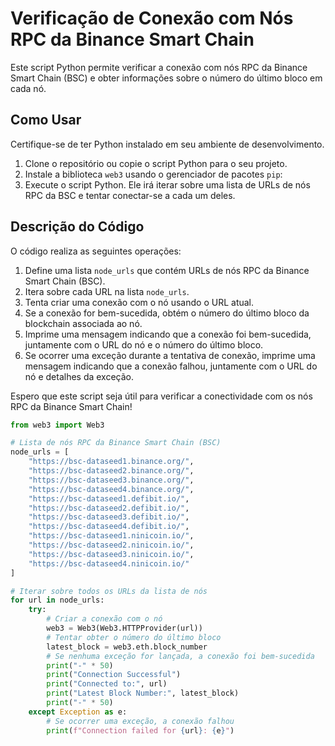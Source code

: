# Verificação de Conexão com Nós RPC da Binance Smart Chain

Este script Python permite verificar a conexão com nós RPC da Binance Smart Chain (BSC) e obter informações sobre o número do último bloco em cada nó.

## Como Usar

Certifique-se de ter Python instalado em seu ambiente de desenvolvimento.

1. Clone o repositório ou copie o script Python para o seu projeto.
2. Instale a biblioteca `web3` usando o gerenciador de pacotes `pip`:
3. Execute o script Python. Ele irá iterar sobre uma lista de URLs de nós RPC da BSC e tentar conectar-se a cada um deles.

## Descrição do Código

O código realiza as seguintes operações:

1. Define uma lista `node_urls` que contém URLs de nós RPC da Binance Smart Chain (BSC).
2. Itera sobre cada URL na lista `node_urls`.
3. Tenta criar uma conexão com o nó usando o URL atual.
4. Se a conexão for bem-sucedida, obtém o número do último bloco da blockchain associada ao nó.
5. Imprime uma mensagem indicando que a conexão foi bem-sucedida, juntamente com o URL do nó e o número do último bloco.
6. Se ocorrer uma exceção durante a tentativa de conexão, imprime uma mensagem indicando que a conexão falhou, juntamente com o URL do nó e detalhes da exceção.

Espero que este script seja útil para verificar a conectividade com os nós RPC da Binance Smart Chain!

```python
from web3 import Web3

# Lista de nós RPC da Binance Smart Chain (BSC)
node_urls = [
    "https://bsc-dataseed1.binance.org/",
    "https://bsc-dataseed2.binance.org/",
    "https://bsc-dataseed3.binance.org/",
    "https://bsc-dataseed4.binance.org/",
    "https://bsc-dataseed1.defibit.io/",
    "https://bsc-dataseed2.defibit.io/",
    "https://bsc-dataseed3.defibit.io/",
    "https://bsc-dataseed4.defibit.io/",
    "https://bsc-dataseed1.ninicoin.io/",
    "https://bsc-dataseed2.ninicoin.io/",
    "https://bsc-dataseed3.ninicoin.io/",
    "https://bsc-dataseed4.ninicoin.io/"
]

# Iterar sobre todos os URLs da lista de nós
for url in node_urls:
    try:
        # Criar a conexão com o nó
        web3 = Web3(Web3.HTTPProvider(url))
        # Tentar obter o número do último bloco
        latest_block = web3.eth.block_number
        # Se nenhuma exceção for lançada, a conexão foi bem-sucedida
        print("-" * 50)
        print("Connection Successful")
        print("Connected to:", url)
        print("Latest Block Number:", latest_block)
        print("-" * 50)
    except Exception as e:
        # Se ocorrer uma exceção, a conexão falhou
        print(f"Connection failed for {url}: {e}")

```
